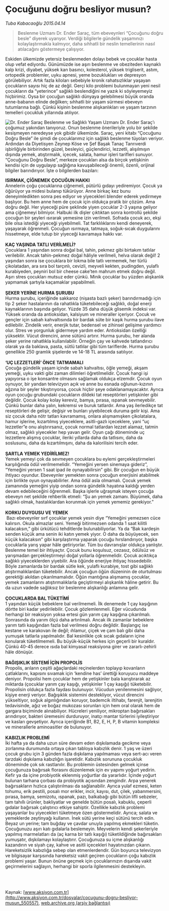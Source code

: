 # Çocuğunu doğru besliyor musun?

*Tuba Kabacaoğlu 2015.04.14*

<div class="pNewsDetailMainContent" itemprop="articleBody">
 <blockquote>
  <p>
   Beslenme Uzmanı Dr. Ender Saraç, tüm ebeveynleri “Çocuğunu doğru besle” diyerek uyarıyor. Verdiği bilgilerle gündelik yaşamınızı kolaylaştırmakla kalmıyor, daha sıhhatli bir neslin temellerinin nasıl atılacağını göstermeye çalışıyor.
  </p>
 </blockquote>
 <p>
  Eskiden ülkemizde yetersiz beslenmeden dolayı bebek ve çocuklar hasta olup vefat ediyordu. Günümüzde ise aşırı beslenme ve obeziteden kaynaklı kalp krizi, diyabet, yüksek kan basıncı, kolesterol, yüksek trigliserit, astım, ortopedik problemler, uyku apnesi, yeme bozuklukları ve depresyon görülebiliyor. Artık fazla kiloları sebebiyle kronik rahatsızlıklar yaşayan çocukların sayısı hiç de az değil. Gerçi kilo problemi bulunmayan yeni nesil çocukların da “yeterince” sağlıklı beslendiğini ne yazık ki söyleyemeyiz hiçbirimiz. Oysa bir çocuğun sağlıklı dünyaya gelebilmesi büyük oranda anne-babanın elinde değilken; sıhhatli bir yaşam sürmesi ebeveyn tutumlarına bağlı. Çünkü kişinin beslenme alışkanlıkları ve yaşam tarzının temelleri çocukluk yıllarında atılıyor.
 </p>
 <p>
  <img alt="Dr. Ender Saraç" src="http://web.archive.org/web/20150707235436im_/http://medya.aksiyon.com.tr//aksiyon/2015/04/14/567508.jpg "/>
  Beslenme ve Sağlıklı Yaşam Uzmanı Dr. Ender Saraç’ı çoğumuz yakından tanıyoruz. Onun beslenme önerileriyle yolu bir şekilde kesişmeyen neredeyse yok gibidir ülkemizde. Saraç, yeni kitabı “Çocuğunu Doğru Besle” ile şimdi de çocuklarımız için sağlıklı beslenme tüyoları veriyor. Ardından da Diyetisyen Zeynep Köse ve Şef Başak Tanaç Tanrıverdi işbirliğiyle birbirinden güzel, besleyici, güçlendirici, lezzetli, alışılmışın dışında yemek, atıştırmalık, içecek, salata, hamur işleri tarifleri sunuyor. “Çocuğunu Doğru Besle”, merkeze çocukları alsa da birçok yetişkinin kendisi için de uygulayıp sağlığına kavuşabileceği önemli, özenli, orijinal bilgiler barındırıyor. İşte o bilgilerden bazıları:
 </p>
 <p>
  <strong>
   ISIRMAK, ÇİĞNEMEK ÇOCUĞUN HAKKI
  </strong>
  <br>
   Annelerin çoğu çocuklarına çiğnemeli, pütürlü gıdayı yediremiyor. Çocuk ya öğürüyor ya midesi bulanıp tükürüyor. Anne birkaç kez bunu deneyimledikten sonra pes ediyor ve yiyecekleri blender ederek yedirmeye başlıyor. Bu hem anne hem de çocuk için oldukça pratik bir çözüm. Ama doğru değil. Her yiyeceği püre şeklinde yiyen çocuklar 2-3 yaşına geliyor ama çiğnemeyi bilmiyor. Halbuki ilk dişler çıktıktan sonra kontrollü şekilde çocuğun bir şeyleri ısırarak yemesine izin verilmeli. Sofrada çocuk acı, ekşi bile olsa istediği yiyeceği yiyebilmeli. Tat farklılıklarını kendi deneyerek, yaşayarak öğrenmeli. Çocuğun ısırmaya, tatmaya, soğuk-sıcak duygularını hissetmeye, elde tutup bir yiyeceği kavramaya hakkı var.
   <br>
    <br>
     <strong>
      KAÇ YAŞINDA TATLI VERİLMELİ?
     </strong>
     <br>
      Çocuklara 1 yaşından sonra doğal bal, tahin, pekmez gibi birtakım tatlılar verilebilir. Ancak tahin-pekmez doğal hâliyle verilmeli, helva olarak değil! 2 yaşından sonra ise çocuklara bir lokma bile tatlı vermemek, her türlü çikolatadan, ara sıra bol tarçınlı, cevizli, meyveli kekten, pudingden, yulaflı kurabiyeden, peyniri bol bir cheese cake’ten mahrum etmek doğru değil. Aşırı stres çocukları mutsuz eder çünkü. Minik çocuklar bu yüzden alışkanlık yapmamak şartıyla kaçamaklar yapabilmeli.
      <br/>
      <br/>
      <strong>
       ŞEKER YERİNE HURMA ŞURUBU
      </strong>
      <br/>
      Hurma şurubu, içeriğinde sakkaroz (nişasta bazlı şeker) barındırmadığı için tip 2 şeker hastalarının da rahatlıkla tüketebileceği sağlıklı, doğal enerji kaynaklarının başında geliyor. Yüzde 35 daha düşük glisemik indeksi var. Yüksek oranda da antioksidan, kalsiyum ve mineraller içeriyor. Çocuk ve gençler için sabah kahvaltısında bir bardak süte bir kaşık hurma şurubu ilave edilebilir. Zindelik verir, enerjik tutar, bedensel ve zihinsel gelişime yardımcı olur. Stres ve yorgunluk gidermeye yardım eder. Antioksidan özelliği yüksektir. Vücut direncini, anne sütünü artırır. Hurma şurubu, her alanda şeker yerine rahatlıkla kullanılabilir. Örneğin çay ve kahvede tatlandırıcı olarak ya da baklava, pasta, sütlü tatlılar gibi tüm tariflerde. Hurma şurubu genellikle 250 gramlık şişelerde ve 14-18 TL arasında satılıyor.
      <br/>
      <br/>
      <strong>
       ‘UÇ LEZZETLERİ’ ÖNCE TATMAMALI
      </strong>
      <br/>
      Çocuğa gündelik yaşam içinde sabah kahvaltısı, öğle yemeği, akşam yemeği, uyku vakti gibi zaman dilimleri öğretilmelidir. Çocuk hangi işi yapıyorsa o işe konsantre olmasını sağlamak oldukça elzemdir. Çocuk oyun oynuyor, bir yandan televizyon açık ve anne bu esnada oğlunun-kızının ağzına bir şeyler tıkıştırıyorsa, çocuk hiçbir şeye odaklanamayacaktır. Ayrıca oyun çocuğu grubundaki çocukların dildeki tat reseptörleri yetişkinler gibi değildir. Çocuk kolay kolay kereviz, bamya, pırasa, ıspanak sevmeyebilir. Çünkü bunlar daha yalın, kekremsi ve buruk tatlardır. Ama yaş ilerledikçe tat reseptörleri de gelişir, değişir ve bunları yiyebilecek duruma gelir kişi. Ama siz çocuk daha nötr tatları kavramamış, onlara alışmamışken çikolatalara, hamur işlerine, kızartılmış yiyeceklere, asitli-gazlı içeceklere, yani “uç lezzetler”e onu alıştırırsanız, çocuk normal tatlardan lezzet alamaz, tatmin olmaz, sağlıklı yiyecekler hep yavan gelir. Oyun çağı döneminde uç lezzetlere alışmış çocuklar, ileriki yıllarda daha da tatlısını, daha da soslusunu, daha da kızartılmışını, daha da kalorilisini tercih eder.
      <br/>
      <br/>
      <strong>
       ŞARTLA YEMEK YEDİRİLMEZ!
      </strong>
      <br/>
      Yemek yemeyi çok da sevmeyen çocuklara bu eylemi gerçekleştirmeleri karşılığında ödül verilmemelidir. “Yemeğini yersen sinemaya gideriz”, “Yemeğini yersen 1 saat ipad ile oynayabilirsin” gibi. Bir çocuğun en büyük ihtiyacı oyundur. Ebeveynler yemekten sonra çocuğun enerjisini atabilmek için birlikte oyun oynayabilirler. Ama ödül asla olmamalı. Çocuk yemek zamanında yemeğini yiyip ondan sonra gündelik hayatına kaldığı yerden devam edebileceğini öğrenmeli. Başka işlerle uğraşmak isteyen çocuğa ebeveyn net şekilde rehberlik etmeli: “Şu an yemek zamanı. Büyümek, daha sağlıklı olmak, hastalıklardan korunmak için yemek yememiz gerekiyor.”
      <br/>
      <br/>
      <strong>
       KORKU DUYGUSU VE YEMEK
      </strong>
      <br/>
      <img alt="" src="http://web.archive.org/web/20150707235436im_/http://medya.aksiyon.com.tr//aksiyon/2015/04/14/567509.jpg "/>
      Bazı ebeveynler sırf çocuklar yemek yesin diye “Yemeğini yemezsen cüce kalırsın. Okula almazlar seni. Yemeği bitirmezsen odanda 1 saat kilitli kalacaksın,” gibi ürkütücü tehditlerde bulunabiliyorlar. Ya da “Bak kardeşin senden küçük ama senin iki katın yemek yiyor. O daha da büyüyecek, sen küçük kalacaksın” gibi karşılaştırma yaparak çocuğu hırslandırıyor, başka çocuklarla yarış yapar hâle getiriyorlar. Tüm bu davranışlar oldukça yanlıştır. Beslenme temel bir ihtiyaçtır. Çocuk bunu koşulsuz, cezasız, ödülsüz ve yarışmadan gerçekleştirmeyi doğal yollarla öğrenmelidir. Çocuk acıktıkça sağlıklı yiyeceklerden yiyebilir. Ara öğünde enerjiye ihtiyaç hissedebilir. Böyle zamanlarda bir bardak sütle kek, yulaflı kurabiye, tost gibi sağlıklı atıştırmalıklardan tüketebilir. Ancak çocuğun öğün düzeninin de oturtulması gerektiği akıldan çıkarılmamalıdır. Öğün mantığına alışmamış çocuklar, yemek zamanlarını atıştırmalıklarla geçiştirmeyi alışkanlık hâline getirir. Bu da uzun vadede sağlıksız bir beslenme alışkanlığı anlamına gelir.
      <br/>
      <br/>
      <strong>
       ÇOCUKLARDA BAL TÜKETİMİ
      </strong>
      <br/>
      1 yaşından küçük bebeklere bal verilmemeli. İlk denemede 1 çay kaşığının dörtte biri kadar yedirilebilir. Çocuk gözlemlenmeli. Eğer vücudunda herhangi bir reaksiyon yoksa ertesi gün yarım çay kaşığına çıkarılmalı. Sonrasında da yarım ölçü daha artırılmalı. Ancak ilk zamanlar bebeklere yarım tatlı kaşığından fazla bal verilmesi doğru değildir. Başlangıç ise kestane ve karakovan ile değil; ıhlamur, çiçek ve çam balı gibi daha yumuşak tatlarla yapılmalıdır. Bal kesinlikle çok sıcak gıdaların içine konularak tüketilmemeli. Bu büyük-küçük herkes için geçerli bir kuraldır. Çünkü 40-45 derece ısıda bal kimyasal reaksiyona girer ve zararlı-zehirli hâle dönüşür.
      <br/>
      <br/>
      <strong>
       BAĞIŞIKLIK SİSTEMİ İÇİN PROPOLİS
      </strong>
      <br/>
      Propolis, arıların çeşitli ağaçlardaki reçinelerden toplayıp kovanların çatlaklarını, kapısını sıvamak için ‘kendine has’ ürettiği koruyucu maddeye deniyor. Propolisi hem çocuklar hem de yetişkinler bala karıştırarak az miktarda (çocuklar yarım çay kaşığı, yetişkinler 1 çay kaşığı) tüketebilir. Propolisin oldukça fazla faydası bulunuyor. Vücudun yenilenmesini sağlıyor, kişiye enerji veriyor. Bağışıklık sistemini destekliyor, vücut direncini yükseltiyor, soğuk algınlığından koruyor, bademcik iltihabı, farenjit, larenjitin tedavisinde, ağız ve boğaz mukozası sorunları için hem oral olarak hem de gargara biçiminde alınabiliyor. Hücreleri yeniliyor, mikroptan bağırsakları arındırıyor, bakteri üremesini durduruyor, inatçı mantar türlerini iyileştiriyor ve kasları gevşetiyor. Ayrıca içeriğinde B1, B2, E, H, P, B vitamin kompleksi ve minerallerle aminoasitler de bulunuyor.
      <br/>
      <strong>
       <br/>
       KABIZLIK PROBLEMİ
      </strong>
      <br/>
      İki hafta ya da daha uzun süre devam eden dışkılamada gecikme veya zorlanma durumunda ortaya çıkan tabloya kabızlık denir. 1 yaş ve üzeri çocuk grubu için 3 günden fazla dışkılama yapılmaması veya sert-acı veren tarzdaki dışkılama kabızlığın işaretidir. Kabızlık sorununa çocukluk döneminde çok sık rastlanılır. Bu problemin üstesinden gelmek içinse çocuğunuza bağırsak florasını düzenlemek için ev yapımı yoğurt yedirin. Kefir ya da içine probiyotik eklenmiş yoğurtlar da yararlıdır. İçinde yoğurt bulunan tarhana çorbası da probiyotik açısından zengindir. Arpa yenerek bağırsakların hızlıca çalıştırılması da sağlanabilir. Ayrıca yulaf ezmesi, keten tohumu, erik pestili, posalı mor erikler, incir, kayısı, dut, çilek, yabanmersini, pırasa, bamya, semizotu, ıspanak, pazı, balkabağı gibi bütün lifli sebzeler, tam tahıllı ürünler, bakliyatlar ve genelde bütün posalı, kabuklu, çeperli gıdalar bağırsak çalıştırıcı etkiye sahiptir. Özellikle kabızlık problemi yaşayanlar bu yiyecekleri tüketmeye özen göstermelidir. Ayrıca; salata ve yemeklerde zeytinyağı kullanın. İnek sütü yerine keçi sütünü tercih edin. Beyaz un yerine; tam buğday ve çavdar unuyla yapılmış ekmekleri tüketin. Çocuğunuzu aşırı katı gıdalarla beslemeyin. Meyvelerin kendi şekerleriyle yapılmış marmelatları da (aç karna bir tatlı kaşığı) tüketildiğinde bağırsakları yumuşatır, dışkılamayı kolaylaştırır. Çocuğunuza su içme alışkanlığı kazandırın ve siyah çay, kahve ve asitli içecekleri hayatınızdan çıkarın. Hareketsizlik kabızlığa sebep olan etmenlerdendir. Gün boyunca televizyon ve bilgisayar karşısında hareketsiz vakit geçiren çocukların çoğu kabızlık problemi yaşar. Bunun önüne geçmek için çocuklarınızın dışarıda vakit geçirmelerini sağlayın, herhangi bir sporla ilgilenmesini destekleyin.
     </br>
    </br>
   </br>
  </br>
 </p>
</div>


Kaynak: [www.aksiyon.com.tr](http://www.aksiyon.com.tr/dosyalar/cocugunu-dogru-besliyor-musun_550557), [web.archive.org (arşiv bağlantısı)](http://web.archive.org/web/20150707235436/http://www.aksiyon.com.tr/dosyalar/cocugunu-dogru-besliyor-musun_550557)
